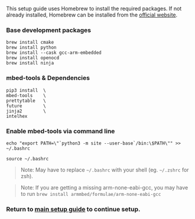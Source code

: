 This setup guide uses Homebrew to install the required packages. If not already installed,
Homebrew can be installed from the [official website](https://brew.sh/).

### Base development packages
```shell
brew install cmake
brew install python
brew install --cask gcc-arm-embedded
brew install openocd
brew install ninja
```

### mbed-tools & Dependencies
```shell
pip3 install  \
mbed-tools    \
prettytable   \
future        \
jinja2        \
intelhex
```

### Enable mbed-tools via command line
```shell
echo "export PATH=\"`python3 -m site --user-base`/bin:\$PATH\"" >> ~/.bashrc

source ~/.bashrc
```

> Note: May have to replace  `~/.bashrc` with your shell (eg. `~/.zshrc` for zsh).

> Note: If you are getting a missing arm-none-eabi-gcc, you may have to run `brew install armmbed/formulae/arm-none-eabi-gcc`

### Return to [main setup guide](../../README.md#setup) to continue setup.

